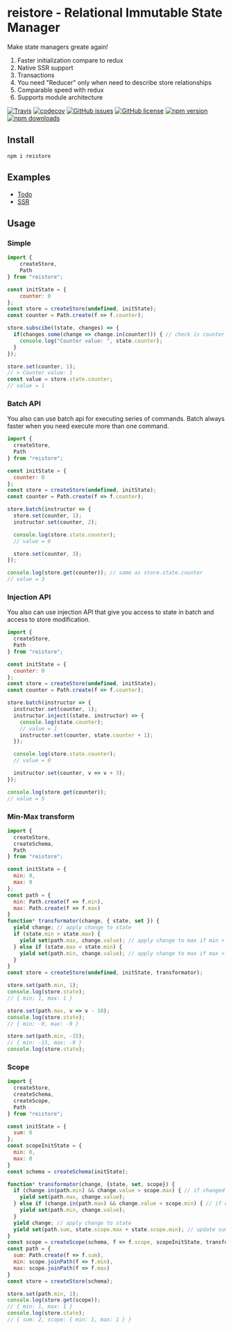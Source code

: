 # reistore - Relational Immutable State Manager
Make state managers greate again!

1. Faster initialization compare to redux
2. Native SSR support
3. Transactions
4. You need "Reducer" only when need to describe store relationships
5. Comparable speed with redux
6. Supports module architecture

[![Travis](https://img.shields.io/travis/Wroud/reistore.svg)](https://travis-ci.org/Wroud/reistore)
[![codecov](https://codecov.io/gh/Wroud/reistore/branch/master/graph/badge.svg)](https://codecov.io/gh/Wroud/reistore)
[![GitHub issues](https://img.shields.io/github/issues/Wroud/reistore.svg)](https://github.com/Wroud/reistore/issues)
[![GitHub license](https://img.shields.io/github/license/Wroud/reistore.svg)](https://github.com/Wroud/reistore/blob/master/LICENSE)
[![npm version](https://img.shields.io/npm/v/reistore.svg?style=flat-square)](https://www.npmjs.com/package/reistore)
[![npm downloads](https://img.shields.io/npm/dm/reistore.svg?style=flat-square)](https://www.npmjs.com/package/reistore)

## Install
```
npm i reistore
```

## Examples
* [Todo](https://codesandbox.io/s/github/Wroud/reistore-react/tree/master/examples/ts)
* [SSR](https://codesandbox.io/s/github/Wroud/reistore-react/tree/master/examples/ssr)

## Usage
### Simple
```js
import { 
    createStore,
    Path
} from "reistore";

const initState = {
    counter: 0
};
const store = createStore(undefined, initState);
const counter = Path.create(f => f.counter);

store.subscibe((state, changes) => {
  if(changes.some(change => change.in(counter))) { // check is counter value changed
    console.log("Counter value: ", state.counter);
  }
});

store.set(counter, 1);
// > Counter value: 1
const value = store.state.counter;
// value = 1
```
### Batch API
You also can use batch api for executing series of commands.
Batch always faster when you need execute more than one command.
```js
import {
  createStore,
  Path
} from "reistore";

const initState = {
  counter: 0
};
const store = createStore(undefined, initState);
const counter = Path.create(f => f.counter);

store.batch(instructor => {
  store.set(counter, 1);
  instructor.set(counter, 2);

  console.log(store.state.counter);
  // value = 0

  store.set(counter, 3);
});

console.log(store.get(counter)); // same as store.state.counter
// value = 3
```
### Injection API
You also can use injection API that give you access to state in batch and access to store modification.
```js
import {
  createStore,
  Path
} from "reistore";

const initState = {
  counter: 0
};
const store = createStore(undefined, initState);
const counter = Path.create(f => f.counter);

store.batch(instructor => {
  instructor.set(counter, 1);
  instructor.inject((state, instructor) => {
    console.log(state.counter);
    // value = 1
    instructor.set(counter, state.counter + 1);
  });

  console.log(store.state.counter);
  // value = 0

  instructor.set(counter, v => v + 3);
});

console.log(store.get(counter));
// value = 5
```
### Min-Max transform
```js
import {
  createStore,
  createSchema,
  Path
} from "reistore";

const initState = {
  min: 0,
  max: 0
};
const path = {
  min: Path.create(f => f.min),
  max: Path.create(f => f.max)
}
function* transformator(change, { state, set }) {
  yield change; // apply change to state
  if (state.min > state.max) {
    yield set(path.max, change.value); // apply change to max if min > max
  } else if (state.max < state.min) {
    yield set(path.min, change.value); // apply change to max if max < min
  }
}
const store = createStore(undefined, initState, transformator);

store.set(path.min, 1);
console.log(store.state);
// { min: 1, max: 1 }

store.set(path.max, v => v - 10);
console.log(store.state);
// { min: -9, max: -9 }

store.set(path.min, -15);
// { min: -15, max: -9 }
console.log(store.state);
```

### Scope
```js
import {
  createStore,
  createSchema,
  createScope,
  Path
} from "reistore";

const initState = {
  sum: 0
};
const scopeInitState = {
  min: 0,
  max: 0
}
const schema = createSchema(initState);

function* transformator(change, {state, set, scope}) {
  if (change.in(path.min) && change.value > scope.max) { // if changed min and new value(min) > state.scope.max 
    yield set(path.max, change.value);
  } else if (change.in(path.max) && change.value < scope.min) { // if changed max and new value(max) < state.scope.min
    yield set(path.min, change.value);
  }
  yield change; // apply change to state
  yield set(path.sum, state.scope.max + state.scope.min); // update sum
}
const scope = createScope(schema, f => f.scope, scopeInitState, transformator);
const path = {
  sum: Path.create(f => f.sum),
  min: scope.joinPath(f => f.min),
  max: scope.joinPath(f => f.max)
}
const store = createStore(schema);

store.set(path.min, 1);
console.log(store.get(scope));
// { min: 1, max: 1 }
console.log(store.state);
// { sum: 2, scope: { min: 1, max: 1 } }
```

